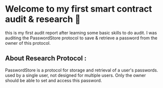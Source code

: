 # Welcome to my first smart contract audit & research 👋

this is my first audit report after learning some basic skills to do audit. I was auditing the PasswordStore protocol to save & retrieve a password from the owner of this protocol.

## About Research Protocol :

PasswordStore is a protocol for storage and retrieval of a user's passwords. used by a single user, not designed for multiple users. Only the owner should be able to set and access this password.
